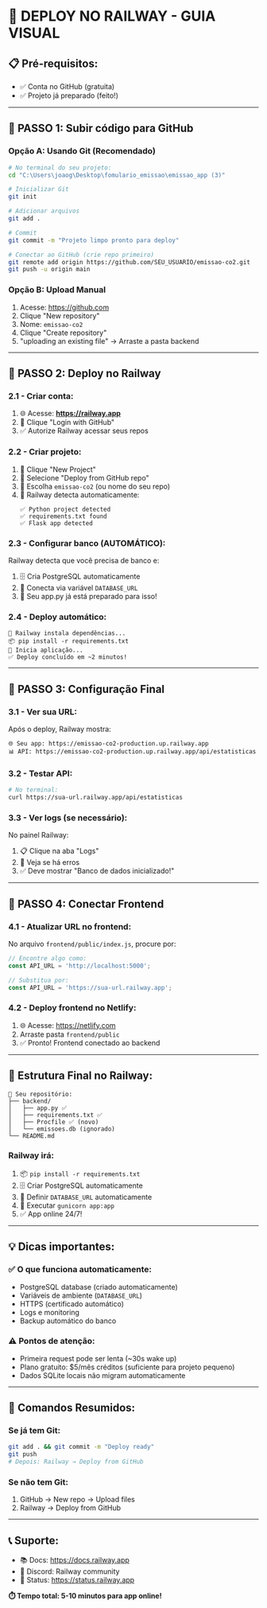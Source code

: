 # 🚂 **DEPLOY NO RAILWAY - GUIA VISUAL**

## **📋 Pré-requisitos:**
- ✅ Conta no GitHub (gratuita)
- ✅ Projeto já preparado (feito!)

---

## **🎯 PASSO 1: Subir código para GitHub**

### **Opção A: Usando Git (Recomendado)**
```bash
# No terminal do seu projeto:
cd "C:\Users\joaog\Desktop\fomulario_emissao\emissao_app (3)"

# Inicializar Git
git init

# Adicionar arquivos
git add .

# Commit
git commit -m "Projeto limpo pronto para deploy"

# Conectar ao GitHub (crie repo primeiro)
git remote add origin https://github.com/SEU_USUARIO/emissao-co2.git
git push -u origin main
```

### **Opção B: Upload Manual**
1. Acesse: https://github.com
2. Clique "New repository"
3. Nome: `emissao-co2`
4. Clique "Create repository"
5. "uploading an existing file" → Arraste a pasta backend

---

## **🎯 PASSO 2: Deploy no Railway**

### **2.1 - Criar conta:**
1. 🌐 Acesse: **https://railway.app**
2. 🔑 Clique "Login with GitHub"
3. ✅ Autorize Railway acessar seus repos

### **2.2 - Criar projeto:**
1. 📁 Clique "New Project"
2. 📂 Selecione "Deploy from GitHub repo"
3. 🎯 Escolha `emissao-co2` (ou nome do seu repo)
4. 📂 Railway detecta automaticamente:
   ```
   ✅ Python project detected
   ✅ requirements.txt found
   ✅ Flask app detected
   ```

### **2.3 - Configurar banco (AUTOMÁTICO):**
Railway detecta que você precisa de banco e:
1. 🗄️ Cria PostgreSQL automaticamente
2. 🔗 Conecta via variável `DATABASE_URL`  
3. 💾 Seu app.py já está preparado para isso!

### **2.4 - Deploy automático:**
```
🔄 Railway instala dependências...
📦 pip install -r requirements.txt
🚀 Inicia aplicação...
✅ Deploy concluído em ~2 minutos!
```

---

## **🎯 PASSO 3: Configuração Final**

### **3.1 - Ver sua URL:**
Após o deploy, Railway mostra:
```
🌐 Seu app: https://emissao-co2-production.up.railway.app
📊 API: https://emissao-co2-production.up.railway.app/api/estatisticas
```

### **3.2 - Testar API:**
```bash
# No terminal:
curl https://sua-url.railway.app/api/estatisticas
```

### **3.3 - Ver logs (se necessário):**
No painel Railway:
1. 📋 Clique na aba "Logs"
2. 👀 Veja se há erros
3. ✅ Deve mostrar "Banco de dados inicializado!"

---

## **🎯 PASSO 4: Conectar Frontend**

### **4.1 - Atualizar URL no frontend:**
No arquivo `frontend/public/index.js`, procure por:
```javascript
// Encontre algo como:
const API_URL = 'http://localhost:5000';

// Substitua por:
const API_URL = 'https://sua-url.railway.app';
```

### **4.2 - Deploy frontend no Netlify:**
1. 🌐 Acesse: https://netlify.com
2. Arraste pasta `frontend/public`
3. ✅ Pronto! Frontend conectado ao backend

---

## **🔧 Estrutura Final no Railway:**

```
📁 Seu repositório:
├── backend/
│   ├── app.py ✅
│   ├── requirements.txt ✅
│   ├── Procfile ✅ (novo)
│   └── emissoes.db (ignorado)
└── README.md
```

### **Railway irá:**
1. 📦 `pip install -r requirements.txt`
2. 🗄️ Criar PostgreSQL automaticamente
3. 🔗 Definir `DATABASE_URL` automaticamente
4. 🚀 Executar `gunicorn app:app`
5. ✅ App online 24/7!

---

## **💡 Dicas importantes:**

### **✅ O que funciona automaticamente:**
- PostgreSQL database (criado automaticamente)
- Variáveis de ambiente (`DATABASE_URL`)
- HTTPS (certificado automático)
- Logs e monitoring
- Backup automático do banco

### **⚠️ Pontos de atenção:**
- Primeira request pode ser lenta (~30s wake up)
- Plano gratuito: $5/mês créditos (suficiente para projeto pequeno)
- Dados SQLite locais não migram automaticamente

---

## **🚀 Comandos Resumidos:**

### **Se já tem Git:**
```bash
git add . && git commit -m "Deploy ready"
git push
# Depois: Railway → Deploy from GitHub
```

### **Se não tem Git:**
1. GitHub → New repo → Upload files
2. Railway → Deploy from GitHub

---

## **📞 Suporte:**
- 📚 Docs: https://docs.railway.app
- 💬 Discord: Railway community
- 🎯 Status: https://status.railway.app

**⏱️ Tempo total: 5-10 minutos para app online!**